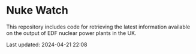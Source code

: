 # Nuke Watch

This repository includes code for retrieving the latest information available on the output of EDF nuclear power plants in the UK.

Last updated: 2024-04-21 22:08